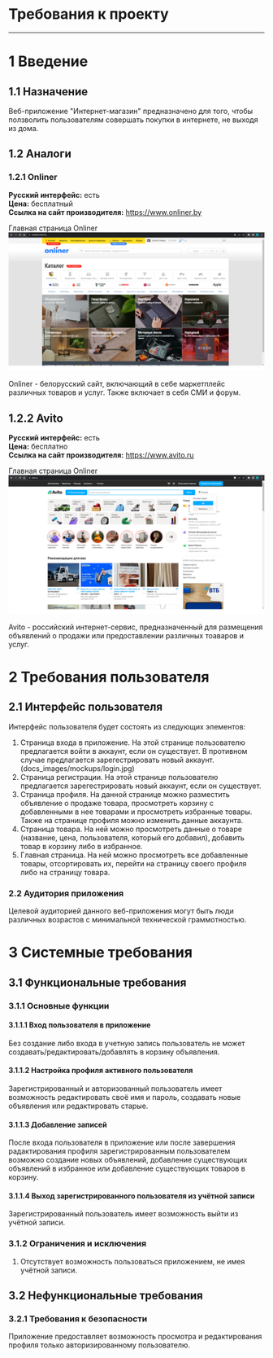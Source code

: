 # Требования к проекту
---


# 1 Введение


## 1.1 Назначение
Веб-приложение "Интернет-магазин" предназначено для того, чтобы ползволить пользователям совершать покупки в интернете, не выходя из дома.

## 1.2 Аналоги

### 1.2.1 Onliner

**Русский интерфейс:** есть  
**Цена:** бесплатный  
**Ссылка на сайт производителя:** https://www.onliner.by

Главная страница Onliner  
![Главная страница Onliner](docs_images/analogues/onliner.png)

Onliner - белорусский сайт, включающий в себе маркетплейс различных товаров и услуг. Также включает в себя СМИ и форум.
<a name="c_organizer"/>

## 1.2.2 Avito
**Русский интерфейс:** есть  
**Цена:** бесплатно  
**Ссылка на сайт производителя:** https://www.avito.ru

Главная страница Onliner
![Главная страница Avito](docs_images/analogues/avito.png)  

Avito - российский интернет-сервис, предназначенный для размещения объявлений о продажи или предоставлении различных тоаваров и услуг. 

# 2 Требования пользователя

## 2.1 Интерфейс пользователя
Интерфейс пользователя будет состоять из следующих элементов:
1. Страница входа в приложение. На этой странице пользователю предлагается войти в аккаунт, если он существует. В противном случае предлагается зарегестрировать новый аккаунт.
(docs_images/mockups/login.jpg)
2. Страница регистрации. На этой странице пользователю предлагается зарегестрировать новый аккаунт, если он существует.
3. Страница профиля. На данной странице можно разместить объявление о продаже товара, просмотреть корзину с добавленными в нее товарами и просмотреть избранные товары. Также на странице профиля можно изменить данные аккаунта.
4. Страница товара. На ней можно просмотреть данные о товаре (название, цена, пользователя, который его добавил), добавить товар в корзину либо в избранное.
5. Главная страница. На ней можно просмотреть все добавленные товары, отсортировать их, перейти на страницу своего профиля либо на страницу товара.

### 2.2 Аудитория приложения
Целевой аудиторией данного веб-приложения могут быть люди различных возрастов с минимальной технической граммотностью.

# 3 Системные требования

## 3.1 Функциональные требования

### 3.1.1 Основные функции

#### 3.1.1.1 Вход пользователя в приложение
Без создание либо входа в учетную запись пользователь не может создавать/редактировать/добавлять в корзину объявления.

#### 3.1.1.2 Настройка профиля активного пользователя
Зарегистрированный и авторизованный пользователь имеет возможность редактировать своё имя и пароль, создавать новые объявления или редактировать старые.

#### 3.1.1.3 Добавление записей
После входа пользователя в приложение или после завершения радактирования профиля зарегистрированным пользователем возможно создание новых объявлений, добавление существующих объявлений в избранное или добавление существующих товаров в корзину.

#### 3.1.1.4 Выход зарегистрированного пользователя из учётной записи
Зарегистрированный пользователь имеет возможность выйти из учётной записи.

### 3.1.2 Ограничения и исключения
1. Отсутствует возможность пользоваться приложением, не имея учётной записи. 

## 3.2 Нефункциональные требования

### 3.2.1 Требования к безопасности
Приложение предоставляет возможность просмотра и редактирования профиля только авторизированному пользователю.
